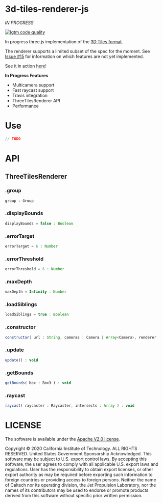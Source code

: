 # 3d-tiles-renderer-js

_IN PROGRESS_

[![lgtm code quality](https://img.shields.io/lgtm/grade/javascript/g/nasa-ammos/3DTilesRendererJS.svg?style=flat-square&label=code-quality)](https://lgtm.com/projects/g/nasa-ammos/3DTilesRendererJS/)

In progress three.js implementation of the [3D Tiles format](https://github.com/AnalyticalGraphicsInc/3d-tiles/blob/master/specification/).

The renderer supports a limited subset of the spec for the moment. See [Issue #15](https://github.com/NASA-AMMOS/3DTilesRendererJS/issues/15) for information on which features are not yet implemented. 

See it in action [here](https://nasa-ammos.github.io/3DTilesRendererJS/example/bundle/)!

**In Progress Features**
- Multicamera support
- Fast raycast support
- Travis integration
- ThreeTilesRenderer API
- Performance

# Use

```js
// TODO
```

# API

## ThreeTilesRenderer

### .group

```js
group : Group
```

### .displayBounds

```js
displayBounds = false : Boolean
```

### .errorTarget

```js
errorTarget = 6 : Number
```

### .errorThreshold

```js
errorThreshold = 6 : Number
```

### .maxDepth

```js
maxDepth = Infinity : Number
```

### .loadSiblings

```js
loadSiblings = true : Boolean
```

### .constructor

```js
constructor( url : String, cameras : Camera | Array<Camera>, renderer : WebGLRenderer )
```

### .update

```js
update() : void
```

### .getBounds

```js
getBounds( box : Box3 ) : void
```

### .raycast

```js
raycast( raycaster : Raycaster, intersects : Array ) : void
```

# LICENSE

The software is available under the [Apache V2.0 license](../LICENSE.txt).

Copyright © 2020 California Institute of Technology. ALL RIGHTS
RESERVED. United States Government Sponsorship Acknowledged. This software may
be subject to U.S. export control laws. By accepting this software,
the user agrees to comply with all applicable U.S. export laws and
regulations. User has the responsibility to obtain export licenses,
or other export authority as may be required before exporting such
information to foreign countries or providing access to foreign
persons. Neither the name of Caltech nor its operating division, the
Jet Propulsion Laboratory, nor the names of its contributors may be
used to endorse or promote products derived from this software
without specific prior written permission.
